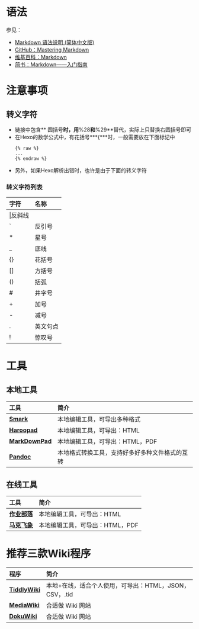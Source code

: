 # 语法
参见：

* [Markdown 语法说明 (简体中文版) ](http://wowubuntu.com/markdown/)
* [GitHub：Mastering Markdown](https://guides.github.com/features/mastering-markdown/)
* [维基百科：Markdown](https://zh.wikipedia.org/wiki/Markdown)
* [简书：Markdown——入门指南](http://www.jianshu.com/p/1e402922ee32#)

# 注意事项
## 转义字符

* 链接中包含** 圆括号**时，用**%28**和**%29**替代，实际上只替换右圆括号即可
* 在Hexo的数学公式中，有花括号***{***时，一般需要放在下面标记中
  ```
  {% raw %}
  ...
  {% endraw %}
  ```
* 另外，如果Hexo解析出错时，也许是由于下面的转义字符

### 转义字符列表
|字符|名称|
|:---|:---|
|\\|反斜线|
|\`|反引号|
|\*|星号|
|\_|底线|
|\{\}|花括号|
|\[\]|方括号|
|\(\)|括弧|
|\# |井字号|
|\+|加号|
|\-|减号|
|\.|英文句点|
|\!|惊叹号|

# 工具
## 本地工具
|工具|简介|
|:---|:---|
|[**Smark**](https://github.com/elerao/Smark)|本地编辑工具，可导出多种格式|
|[**Haroopad**](http://pad.haroopress.com/)|本地编辑工具，可导出：HTML|
|[**MarkDownPad**](http://markdownpad.com/)|本地编辑工具，可导出：HTML，PDF|
|[**Pandoc**](http://pandoc.org/)|本地格式转换工具，支持好多好多种文件格式的互转|


## 在线工具
|工具|简介|
|:---|:---|
|[**作业部落**](https://www.zybuluo.com)|本地编辑工具，可导出：HTML|
|[**马克飞象**](http://maxiang.info/)|本地编辑工具，可导出：HTML，PDF|

# 推荐三款Wiki程序
|程序|简介|
|:---|:---|
|[**TiddlyWiki**](http://tiddlywiki.com/)|本地+在线，适合个人使用，可导出：HTML，JSON，CSV，.tid|
|[**MediaWiki**](https://www.mediawiki.org)|合适做 Wiki 网站|
|[**DokuWiki**](https://www.dokuwiki.org)|合适做 Wiki 网站|
